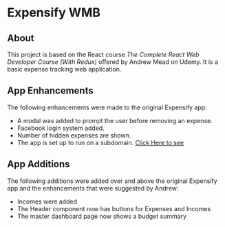# Expensify WMB

## About

This project is based on the React course *The Complete React Web Developer Course (With Redux)* offered by Andrew Mead on Udemy.
It is a basic expense tracking web application.

## App Enhancements

The following enhancements were made to the original Expensify app:

* A modal was added to prompt the user before removing an expense.
* Facebook login system added.
* Number of hidden expenses are shown.
* The app is set up to run on a subdomain. [Click Here to see](http://expensify.zurchholdings.com/)

## App Additions

The following additions were added over and above the original Expensify app and the enhancements that were suggested by Andrew:

* Incomes were added
* The Header component now has buttons for Expenses and Incomes
* The master dashboard page now shows a budget summary

<!-- # Git Commands

git init - Create a new git repo
git status - View the changes to your project code
git add - Add files to staging area
git commit - Creates a new commit with files from staging area
git log - View recent commits -->
